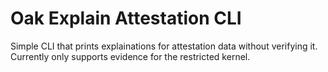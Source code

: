 # Oak Explain Attestation CLI

Simple CLI that prints explainations for attestation data without verifying it.
Currently only supports evidence for the restricted kernel.
